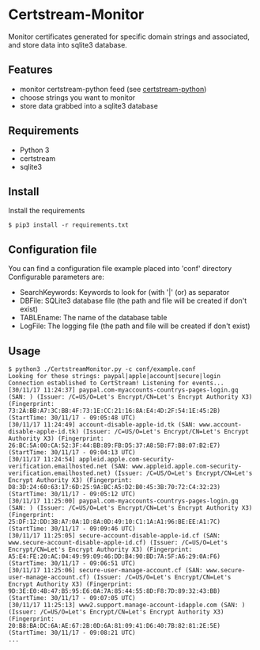 # Certstream-Monitor

Monitor certificates generated for specific domain strings and associated, and store data into sqlite3 database.

## Features
- monitor certstream-python feed (see [certstream-python](https://github.com/CaliDog/certstream-python))
- choose strings you want to monitor
- store data grabbed into a sqlite3 database

## Requirements
- Python 3
- certstream
- sqlite3

## Install
Install the requirements
~~~
$ pip3 install -r requirements.txt
~~~

## Configuration file
You can find a configuration file example placed into 'conf' directory
Configurable parameters are:
- SearchKeywords: Keywords to look for (with '|' (or) as separator
- DBFile: SQLite3 database file (the path and file will be created if don't exist)
- TABLEname: The name of the database table
- LogFile: The logging file (the path and file will be created if don't exist)

## Usage
~~~
$ python3 ./CertstreamMonitor.py -c conf/example.conf
Looking for these strings: paypal|apple|account|secure|login
Connection established to CertStream! Listening for events...
[30/11/17 11:24:37] paypal.com-myaccounts-countrys-pages-login.gq (SAN: ) (Issuer: /C=US/O=Let's Encrypt/CN=Let's Encrypt Authority X3) (Fingerprint: 73:2A:BB:A7:3C:BB:4F:73:1E:CC:21:16:8A:E4:4D:2F:54:1E:45:2B) (StartTime: 30/11/17 - 09:05:48 UTC)
[30/11/17 11:24:49] account-disable-apple-id.tk (SAN: www.account-disable-apple-id.tk) (Issuer: /C=US/O=Let's Encrypt/CN=Let's Encrypt Authority X3) (Fingerprint: 26:BC:5A:00:CA:52:3F:44:BB:89:FB:D5:37:A8:5B:F7:B8:07:B2:E7) (StartTime: 30/11/17 - 09:04:13 UTC)
[30/11/17 11:24:54] appleid.apple.com-security-verification.emailhosted.net (SAN: www.appleid.apple.com-security-verification.emailhosted.net) (Issuer: /C=US/O=Let's Encrypt/CN=Let's Encrypt Authority X3) (Fingerprint: D8:3D:24:60:63:17:6D:25:9A:BC:A5:D2:B0:45:3B:70:72:C4:32:23) (StartTime: 30/11/17 - 09:05:12 UTC)
[30/11/17 11:25:00] paypal.com-myaccounts-countrys-pages-login.gq (SAN: ) (Issuer: /C=US/O=Let's Encrypt/CN=Let's Encrypt Authority X3) (Fingerprint: 25:DF:12:DD:3B:A7:0A:1D:8A:0D:49:10:C1:1A:A1:96:BE:EE:A1:7C) (StartTime: 30/11/17 - 09:09:46 UTC)
[30/11/17 11:25:05] secure-account-disable-apple-id.cf (SAN: www.secure-account-disable-apple-id.cf) (Issuer: /C=US/O=Let's Encrypt/CN=Let's Encrypt Authority X3) (Fingerprint: A5:E4:FE:20:AC:04:49:99:09:46:DD:B4:90:BD:7A:5F:A6:29:0A:F6) (StartTime: 30/11/17 - 09:06:51 UTC)
[30/11/17 11:25:06] secure-user-manage-account.cf (SAN: www.secure-user-manage-account.cf) (Issuer: /C=US/O=Let's Encrypt/CN=Let's Encrypt Authority X3) (Fingerprint: 9D:3E:E0:4B:47:B5:95:E6:0A:7A:85:44:55:8D:F8:7D:89:32:43:BB) (StartTime: 30/11/17 - 09:07:05 UTC)
[30/11/17 11:25:13] www2.support.manage-account-idapple.com (SAN: ) (Issuer: /C=US/O=Let's Encrypt/CN=Let's Encrypt Authority X3) (Fingerprint: 20:B8:BA:DC:6A:AE:67:2B:0D:6A:81:09:41:D6:40:7B:82:81:2E:5E) (StartTime: 30/11/17 - 09:08:21 UTC)
...
~~~
